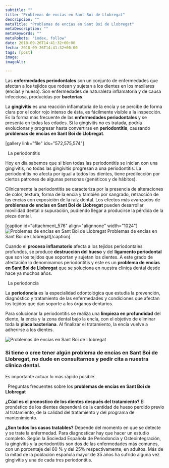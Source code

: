 ```yaml
---
subtitle: ""
title: "Problemas de encías en Sant Boi de Llobregat"
descripcion: ""
metaTitle: "Problemas de encías en Sant Boi de Llobregat"
metaDescription: ""
metaKeywords: ""
metaRobots: "index, follow"
date: 2018-09-26T14:41:32+00:00
fecha: 2018-09-26T14:41:32+00:00
tags: [post]
image: 
imageAlt: 

---
```



Las **enfermedades periodontales** son un conjunto de enfermedades que afectan a los tejidos que rodean y sujetan a los dientes en los maxilares (encías y hueso). Son enfermedades de naturaleza inflamatoria y de causa infecciosa, producidas por **bacterias**.

La **gingivitis** es una reacción inflamatoria de la encía y se percibe de forma clara por el color rojo intenso de ésta, es fácilmente visible a la inspección. Es la forma más frecuente de las **enfermedades periodontales** y se presenta en todas las edades. Si la gingivitis no es tratada, podría evolucionar y progresar hasta convertirse en **periodontitis**, causando **problemas de encías en Sant Boi de Llobregat**.

[gallery link="file" ids="572,575,574"]

 
La periodontitis


Hoy en día sabemos que si bien todas las periodontitis se inician con una gingivitis, no todas las gingivitis progresan a una periodontitis. La periodontitis no afecta por igual a todos los dientes, tiene predilección por ciertos patrones de algunas personas (genéticos y de hábitos).

Clínicamente la periodontitis se caracteriza por la presencia de alteraciones de color, textura, forma de la encía y también por sangrado, retracción de las encías con exposición de la raíz dental. Los efectos más avanzados de **problemas de encías en Sant Boi de Llobregat** pueden desarrollar movilidad dental o supuración, pudiendo llegar a producirse la pérdida de la pieza dental.

[caption id="attachment\_576" align="alignnone" width="1024"]![Problemas de encías en Sant Boi de Llobregat](https://centredentalbaste.com/wp-content/uploads/2018/09/encias-retraccion-1024x600.jpg) Problemas de encías en Sant Boi de Llobregat[/caption]

Cuando el **proceso inflamatorio** afecta a los tejidos periodontales profundos, se produce **destrucción del hueso** y del **ligamento periodontal** que son los tejidos que soportan y sujetan los dientes. A este grado de afectación lo denominamos periodontitis y este es un **problema de encías en Sant Boi de Llobregat** que se soluciona en nuestra clínica dental desde hace ya muchos años.

 
La periodoncia


La **periodoncia** es la especialidad odontológica que estudia la prevención, diagnóstico y tratamiento de las enfermedades y condiciones que afectan los tejidos que dan soporte a los órganos dentarios.

Para solucionar la periodontitis se realiza una **limpieza en profundidad** del diente, la encía y la zona dental bajo la encía, con el objetivo de eliminar toda la **placa bacteriana**. Al finalizar el tratamiento, la encía vuelve a adherirse a los dientes.

![Problemas de encías en Sant Boi de Llobregat](https://centredentalbaste.com/wp-content/uploads/2018/09/encias-periodoncia-1024x600.jpg)
### Si tiene o cree tener algún problema de encías en Sant Boi de Llobregat, no dude en consultarnos y pedir cita a nuestra clínica dental.
Es importante actuar lo más rápido posible.


 
Preguntas frecuentes sobre los **problemas de encías en Sant Boi de Llobregat**


**¿Cúal es el pronostico de los dientes después del tratamiento?**
El pronóstico de los dientes dependerá de la cantidad de hueso perdido previo al tratamiento, de la calidad del tratamiento y del programa de mantenimiento.

**¿Son todos los casos tratables?**
Depende del momento en que se detecte y se trate la enfermedad. Para diagnosticar hay que hacer un estudio completo.
Según la Sociedad Española de Periodoncia y Osteointegración, la gingivitis y la periodontitis son dos de las enfermedades más comunes, con un porcentaje del 60 % y del 25% respectivamente, en adultos. Más de la mitad de la población española mayor de 35 años ha sufrido alguna vez gingivitis y una de cada tres periodontitis.
